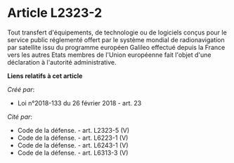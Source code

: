 # Article L2323-2

Tout transfert d'équipements, de technologie ou de logiciels conçus pour le service public réglementé offert par le système
mondial de radionavigation par satellite issu du programme européen Galileo effectué depuis la France vers les autres Etats
membres de l'Union européenne fait l'objet d'une déclaration à l'autorité administrative.

**Liens relatifs à cet article**

_Créé par_:

  - Loi n°2018-133 du 26 février 2018 - art. 23

_Cité par_:

  - Code de la défense. - art. L2323-5 (V)
  - Code de la défense. - art. L6223-1 (V)
  - Code de la défense. - art. L6243-1 (V)
  - Code de la défense. - art. L6313-3 (V)
